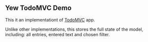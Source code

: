 ## Yew TodoMVC Demo

This it an implementationt of [TodoMVC](http://todomvc.com/) app.

Unlike other implementations, this stores the full state of the model,
including: all entries, entered text and chosen filter.
